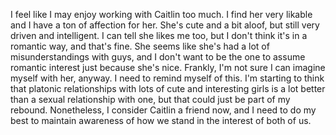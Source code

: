I feel like I may enjoy working with Caitlin too much. I find her very likable and I have a ton of affection for her. She's cute and a bit aloof, but still very driven and intelligent. I can tell she likes me too, but I don't think it's in a romantic way, and that's fine. She seems like she's had a lot of misunderstandings with guys, and I don't want to be the one to assume romantic interest just because she's nice. Frankly, I'm not sure I can imagine myself with her, anyway. I need to remind myself of this. I'm starting to think that platonic relationships with lots of cute and interesting girls is a lot better than a sexual relationship with one, but that could just be part of my rebound. Nonetheless, I consider Caitlin a friend now, and I need to do my best to maintain awareness of how we stand in the interest of both of us.